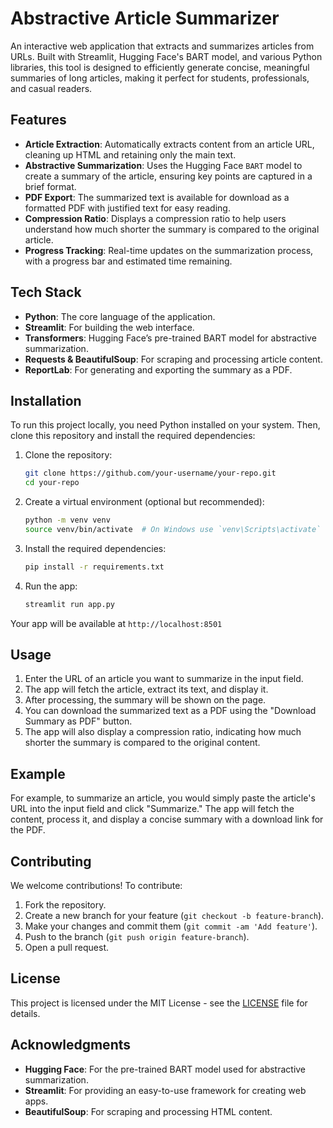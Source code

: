 # Abstractive Article Summarizer

An interactive web application that extracts and summarizes articles from URLs. Built with Streamlit, Hugging Face's BART model, and various Python libraries, this tool is designed to efficiently generate concise, meaningful summaries of long articles, making it perfect for students, professionals, and casual readers.

## Features

- **Article Extraction**: Automatically extracts content from an article URL, cleaning up HTML and retaining only the main text.
- **Abstractive Summarization**: Uses the Hugging Face `BART` model to create a summary of the article, ensuring key points are captured in a brief format.
- **PDF Export**: The summarized text is available for download as a formatted PDF with justified text for easy reading.
- **Compression Ratio**: Displays a compression ratio to help users understand how much shorter the summary is compared to the original article.
- **Progress Tracking**: Real-time updates on the summarization process, with a progress bar and estimated time remaining.

## Tech Stack

- **Python**: The core language of the application.
- **Streamlit**: For building the web interface.
- **Transformers**: Hugging Face’s pre-trained BART model for abstractive summarization.
- **Requests & BeautifulSoup**: For scraping and processing article content.
- **ReportLab**: For generating and exporting the summary as a PDF.

## Installation

To run this project locally, you need Python installed on your system. Then, clone this repository and install the required dependencies:

1. Clone the repository:

   ```bash
   git clone https://github.com/your-username/your-repo.git
   cd your-repo

2. Create a virtual environment (optional but recommended):

   ```bash
   python -m venv venv
   source venv/bin/activate  # On Windows use `venv\Scripts\activate`

4. Install the required dependencies:
   
   ```bash
   pip install -r requirements.txt

6. Run the app:
   
   ```bash
   streamlit run app.py

Your app will be available at `http://localhost:8501`

## Usage

1. Enter the URL of an article you want to summarize in the input field.
2. The app will fetch the article, extract its text, and display it.
3. After processing, the summary will be shown on the page.
4. You can download the summarized text as a PDF using the "Download Summary as PDF" button.
5. The app will also display a compression ratio, indicating how much shorter the summary is compared to the original content.

## Example

For example, to summarize an article, you would simply paste the article's URL into the input field and click "Summarize." The app will fetch the content, process it, and display a concise summary with a download link for the PDF.

## Contributing

We welcome contributions! To contribute:

1. Fork the repository.
2. Create a new branch for your feature (`git checkout -b feature-branch`).
3. Make your changes and commit them (`git commit -am 'Add feature'`).
4. Push to the branch (`git push origin feature-branch`).
5. Open a pull request.

## License

This project is licensed under the MIT License - see the [LICENSE](LICENSE) file for details.

## Acknowledgments

- **Hugging Face**: For the pre-trained BART model used for abstractive summarization.
- **Streamlit**: For providing an easy-to-use framework for creating web apps.
- **BeautifulSoup**: For scraping and processing HTML content.
